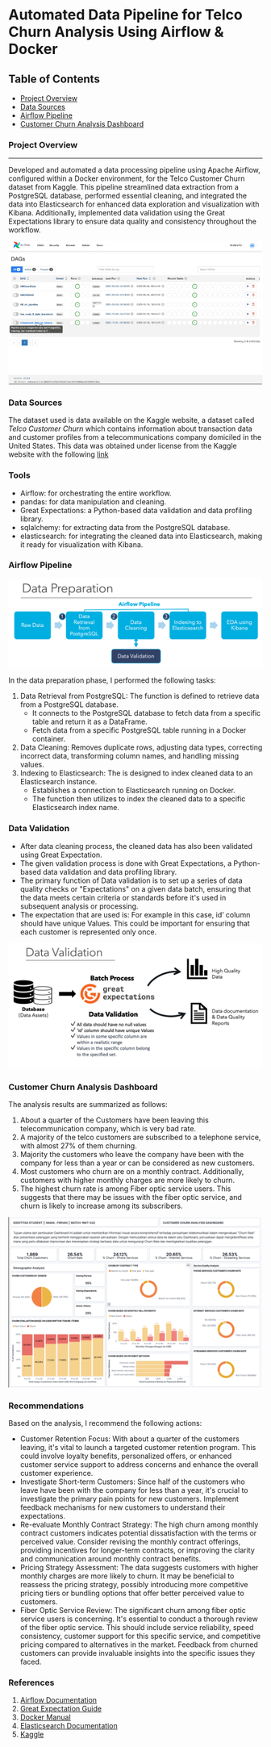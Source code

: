 # Automated Data Pipeline for Telco Churn Analysis Using Airflow & Docker	

## Table of Contents

- [Project Overview](#project-overview)
- [Data Sources](#data-sources)
- [Airflow Pipeline](#airflow-pipeline)
- [Customer Churn Analysis Dashboard](#customer-churn-analysis-dashboard)

### Project Overview
---
Developed and automated a data processing pipeline using Apache Airflow, configured within a Docker environment, for the Telco Customer Churn dataset from Kaggle. This pipeline streamlined data extraction from a PostgreSQL database, performed essential cleaning, and integrated the data into Elasticsearch for enhanced data exploration and visualization with Kibana. Additionally, implemented data validation using the Great Expectations library to ensure data quality and consistency throughout the workflow.


![Aiflow Pipeline](./airflow_pipeline.gif)


### Data Sources

The dataset used is data available on the Kaggle website, a dataset called *Telco Customer Churn* which contains information about transaction data and customer profiles from a telecommunications company domiciled in the United States. This data was obtained under license from the Kaggle website with the following [link](https://www.kaggle.com/datasets/blastchar/telco-customer-churn?datasetId=13996&sortBy=voteCount)

### Tools

- Airflow: for orchestrating the entire workflow.
- pandas: for data manipulation and cleaning.
- Great Expectations: a Python-based data validation and data profiling library. 
- sqlalchemy: for extracting data from the PostgreSQL database.
- elasticsearch: for integrating the cleaned data into Elasticsearch, making it ready for visualization with Kibana.


### Airflow Pipeline

![Airflow Pipeline](./data_airflow.png)

In the data preparation phase, I performed the following tasks:
1. Data Retrieval from PostgreSQL: The function is defined to retrieve data from a PostgreSQL database.
    - It connects to the PostgreSQL database to fetch data from a specific table and return it as a DataFrame. 
    - Fetch data from a specific PostgreSQL table running in a Docker container.
2. Data Cleaning: Removes duplicate rows, adjusting data types, correcting incorrect data, transforming column names, and handling missing values.
3. Indexing to Elasticsearch: The is designed to index cleaned data to an Elasticsearch instance.
    - Establishes a connection to Elasticsearch running on Docker. 
    - The function then utilizes to index the cleaned data to a specific Elasticsearch index name.


### Data Validation
- After data cleaning process, the cleaned data has also been validated using Great Expectation. 
- The given validation process is done with Great Expectations, a Python-based data validation and data profiling library. 
- The primary function of Data validation is to set up a series of data quality checks or "Expectations" on a given data batch, ensuring that the data meets certain criteria or standards before it's used in subsequent analysis or processing. 
- The expectation that are used is: For example in this case, id’ column should have unique Values. This could be important for ensuring that each customer is represented only once.

![Data Validation](./data_validation.png)


### Customer Churn Analysis Dashboard

The analysis results are summarized as follows:
1. About a quarter of the Customers have been leaving this telecommunication company, which is very bad rate. 
2. A majority of the telco customers are subscribed to a telephone service, with almost 27% of them churning.
3. Majority the customers who leave the company have been with the company for less than a year or can be considered as new customers.
4. Most customers who churn are on a monthly contract. Additionally, customers with higher monthly charges are more likely to churn.
5. The highest churn rate is among Fiber optic service users. This suggests that there may be issues with the fiber optic service, and churn is likely to increase among its subscribers.

![Churn Dashboard](./churn_dashboard.png)


### Recommendations

Based on the analysis, I recommend the following actions:
- Customer Retention Focus: With about a quarter of the customers leaving, it's vital to launch a targeted customer retention program. This could involve loyalty benefits, personalized offers, or enhanced customer service support to address concerns and enhance the overall customer experience.
- Investigate Short-term Customers: Since half of the customers who leave have been with the company for less than a year, it's crucial to investigate the primary pain points for new customers. Implement feedback mechanisms for new customers to understand their expectations. 
- Re-evaluate Monthly Contract Strategy: The high churn among monthly contract customers indicates potential dissatisfaction with the terms or perceived value. Consider revising the monthly contract offerings, providing incentives for longer-term contracts, or improving the clarity and communication around monthly contract benefits.
- Pricing Strategy Assessment: The data suggests customers with higher monthly charges are more likely to churn. It may be beneficial to reassess the pricing strategy, possibly introducing more competitive pricing tiers or bundling options that offer better perceived value to customers.
- Fiber Optic Service Review: The significant churn among fiber optic service users is concerning. It's essential to conduct a thorough review of the fiber optic service. This should include service reliability, speed consistency, customer support for this specific service, and competitive pricing compared to alternatives in the market. Feedback from churned customers can provide invaluable insights into the specific issues they faced.


### References

1. [Airflow Documentation](https://airflow.apache.org/docs/apache-airflow/stable/index.html)
2. [Great Expectation Guide](https://docs.greatexpectations.io/docs/)
3. [Docker Manual](https://docs.docker.com/desktop/)
4. [Elasticsearch Documentation](https://www.elastic.co/guide/index.html?utm_campaign=B-Stack-Trials-APJ-Exact&utm_content=Stack-Documentation&utm_source=google&utm_medium=cpc&device=c&utm_term=elasticsearch%20documentation&gclid=Cj0KCQjwhL6pBhDjARIsAGx8D59FqTjkMeFbTdlfRVDDhDxDDYiPfx0qIIRX9EkaEbTSNdwx_c8BeD4aAhiyEALw_wcB)
5. [Kaggle](https://www.kaggle.com/datasets/blastchar/telco-customer-churn)


